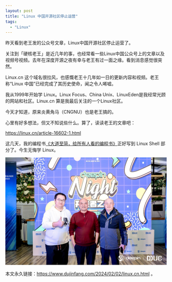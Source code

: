 ```yaml
---
layout: post
title: "Linux 中国开源社区停止运营"
tags:
  - "Linux"
---
```


昨天看到老王发的公众号文章，Linux中国开源社区停止运营了。

关注到「硬核老王」是近几年的事，也经常看一些Linux中国公众号上的文章以及视频号视频。去年在深度开源之夜有幸与老王有过一面之缘。看到消息感觉很突然。

Linux.cn 这个域名很拉风，也感慨老王十几年如一日的更新内容和视频。老王称“Linux 中国”已经完成了其历史使命，闻之令人唏嘘。

我从1999年开始学 Linux。Linux Focus、China Unix、LinuxEden是我经常光顾的网站和社区。Linux.cn 算是我最后关注的一个Linux社区。

今天才知道，原来炎黄角马（CNGNU）也是老王搞的。

心里有好多想法，但又不知说些什么。算了，读读老王的文章吧：

<https://linux.cn/article-16602-1.html>

这几天，我的编程书[《大道至简，给所有人看的编程书》](https://book.dujinfang.com/2023/12/07/dead-simple.html?f=linux)正好写到 Linux Shell 部分了。今生无悔学 Linux。

![与老王白宦成在深度开源之夜2023](/imgs/linux-cn.jpg)

本文永久链接：<https://www.dujinfang.com/2024/02/02/linux.cn.html> 。

